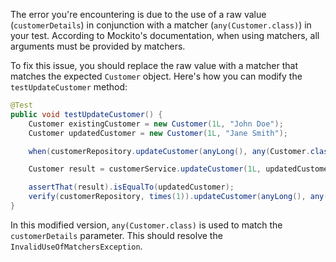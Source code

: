 The error you're encountering is due to the use of a raw value (`customerDetails`) in conjunction with a matcher (`any(Customer.class)`) in your test. According to Mockito's documentation, when using matchers, all arguments must be provided by matchers.

To fix this issue, you should replace the raw value with a matcher that matches the expected `Customer` object. Here's how you can modify the `testUpdateCustomer` method:

```java
@Test
public void testUpdateCustomer() {
    Customer existingCustomer = new Customer(1L, "John Doe");
    Customer updatedCustomer = new Customer(1L, "Jane Smith");

    when(customerRepository.updateCustomer(anyLong(), any(Customer.class))).thenReturn(updatedCustomer);

    Customer result = customerService.updateCustomer(1L, updatedCustomer);

    assertThat(result).isEqualTo(updatedCustomer);
    verify(customerRepository, times(1)).updateCustomer(anyLong(), any(Customer.class));
}
```

In this modified version, `any(Customer.class)` is used to match the `customerDetails` parameter. This should resolve the `InvalidUseOfMatchersException`.